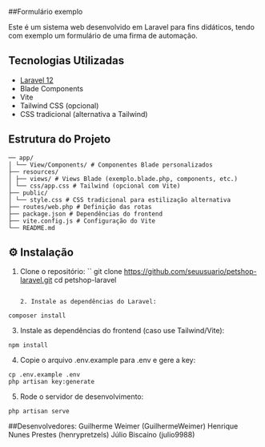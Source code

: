 ##Formulário exemplo

Este é um sistema web desenvolvido em Laravel para fins didáticos, tendo com exemplo um formulário de uma firma de automação.

##  Tecnologias Utilizadas

- [Laravel 12](https://laravel.com/)
- Blade Components
- Vite
- Tailwind CSS (opcional)
- CSS tradicional (alternativa a Tailwind)

## Estrutura do Projeto
```
── app/
│ └── View/Components/ # Componentes Blade personalizados
├── resources/
│ ├── views/ # Views Blade (exemplo.blade.php, components, etc.)
│ └── css/app.css # Tailwind (opcional com Vite)
├── public/
│ └── style.css # CSS tradicional para estilização alternativa
├── routes/web.php # Definição das rotas
├── package.json # Dependências do frontend
├── vite.config.js # Configuração do Vite
└── README.md
```
## ⚙️ Instalação

1. Clone o repositório:
   ``
   git clone https://github.com/seuusuario/petshop-laravel.git
   cd petshop-laravel
   ```

   2. Instale as dependências do Laravel:

```
composer install
```

3. Instale as dependências do frontend (caso use Tailwind/Vite):
```
npm install
```
4. Copie o arquivo .env.example para .env e gere a key:
```
cp .env.example .env
php artisan key:generate
```

5. Rode o servidor de desenvolvimento:
```
php artisan serve
```
##Desenvolvedores:
Guilherme Weimer (GuilhermeWeimer)
Henrique Nunes Prestes (henrypretzels)
Júlio Biscaíno (julio9988)
